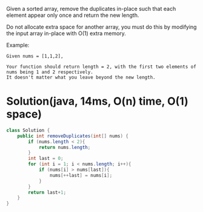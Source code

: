 Given a sorted array, remove the duplicates in-place such that each element appear only once and return the new length.

Do not allocate extra space for another array, you must do this by modifying the input array in-place with O(1) extra memory.

Example:
```
Given nums = [1,1,2],

Your function should return length = 2, with the first two elements of nums being 1 and 2 respectively.
It doesn't matter what you leave beyond the new length.
```
# Solution(java, 14ms, O(n) time, O(1) space)
```java
class Solution {
    public int removeDuplicates(int[] nums) {
        if (nums.length < 2){
            return nums.length;
        }
        int last = 0;
        for (int i = 1; i < nums.length; i++){
            if (nums[i] > nums[last]){
                nums[++last] = nums[i];
            }
        }
        return last+1;
    }
}
```
